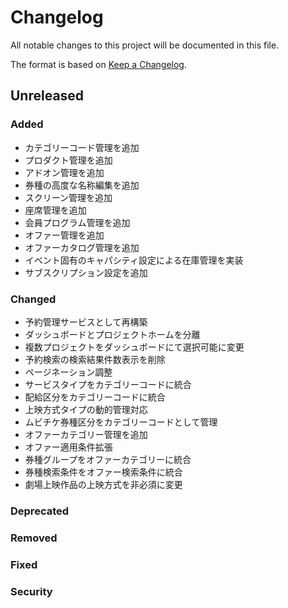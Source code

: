 # Changelog

All notable changes to this project will be documented in this file.

The format is based on [Keep a Changelog](http://keepachangelog.com/).

## Unreleased

### Added

- カテゴリーコード管理を追加
- プロダクト管理を追加
- アドオン管理を追加
- 券種の高度な名称編集を追加
- スクリーン管理を追加
- 座席管理を追加
- 会員プログラム管理を追加
- オファー管理を追加
- オファーカタログ管理を追加
- イベント固有のキャパシティ設定による在庫管理を実装
- サブスクリプション設定を追加

### Changed

- 予約管理サービスとして再構築
- ダッシュボードとプロジェクトホームを分離
- 複数プロジェクトをダッシュボードにて選択可能に変更
- 予約検索の検索結果件数表示を削除
- ページネーション調整
- サービスタイプをカテゴリーコードに統合
- 配給区分をカテゴリーコードに統合
- 上映方式タイプの動的管理対応
- ムビチケ券種区分をカテゴリーコードとして管理
- オファーカテゴリー管理を追加
- オファー適用条件拡張
- 券種グループをオファーカテゴリーに統合
- 券種検索条件をオファー検索条件に統合
- 劇場上映作品の上映方式を非必須に変更

### Deprecated

### Removed

### Fixed

### Security
